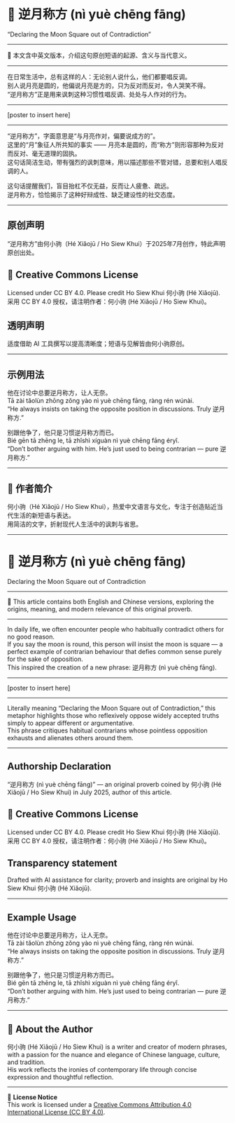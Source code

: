 <!-- 
[Metadata]
title: "📜 逆月称方 (nì yuè chēng fāng)"
author: Ho Siew Khui (何小驹 Hé Xiǎojū)
license: CC-BY-4.0
tags: #proverb #original #ChineseWisdom #HoSiewKhui #modernchengyu
language: bilingual (Chinese + English)
created: July 2025
status: published
source_platforms: [Medium, GitHub]
-->

# 📜 逆月称方 (nì yuè chēng fāng)
“Declaring the Moon Square out of Contradiction”  
________________________________________

📜 本文含中英文版本，介绍这句原创短语的起源、含义与当代意义。  
________________________________________

在日常生活中，总有这样的人：无论别人说什么，他们都要唱反调。  
别人说月亮是圆的，他偏说月亮是方的，只为反对而反对，令人哭笑不得。  
“逆月称方”正是用来讽刺这种习惯性唱反调、处处与人作对的行为。  

________________________________________

[poster to insert here]  

________________________________________

“逆月称方”，字面意思是“与月亮作对，偏要说成方的”。  
这里的“月”象征人所共知的事实 —— 月亮本是圆的，而“称方”则形容那种为反对而反对、毫无道理的固执。  
这句话简洁生动，带有强烈的讽刺意味，用以描述那些不管对错，总要和别人唱反调的人。  

这句话提醒我们，盲目抬杠不仅无益，反而让人疲惫、疏远。  
逆月称方，恰恰揭示了这种好辩成性、缺乏建设性的社交态度。  

________________________________________

## 原创声明
“逆月称方”由何小驹（Hé Xiǎojū / Ho Siew Khui）于2025年7月创作，特此声明原创出处。

## 🌿 Creative Commons License
Licensed under CC BY 4.0. Please credit Ho Siew Khui 何小驹 (Hé Xiǎojū).  
采用 CC BY 4.0 授权，请注明作者：何小驹 (Hé Xiǎojū / Ho Siew Khui)。

## 透明声明
适度借助 AI 工具撰写以提高清晰度；短语与见解皆由何小驹原创。

________________________________________

## 示例用法
他在讨论中总要逆月称方，让人无奈。  
Tā zài tǎolùn zhōng zǒng yào nì yuè chēng fāng, ràng rén wúnài.  
“He always insists on taking the opposite position in discussions. Truly 逆月称方.”  

别跟他争了，他只是习惯逆月称方而已。  
Bié gēn tā zhēng le, tā zhǐshì xíguàn nì yuè chēng fāng éryǐ.  
“Don’t bother arguing with him. He’s just used to being contrarian — pure 逆月称方.”  

________________________________________

## 🌿 作者简介
何小驹（Hé Xiǎojū / Ho Siew Khui），热爱中文语言与文化，专注于创造贴近当代生活的新短语与表达。  
用简洁的文字，折射现代人生活中的讽刺与省思。  

________________________________________

# 📜 逆月称方 (nì yuè chēng fāng)
Declaring the Moon Square out of Contradiction  
________________________________________

📜 This article contains both English and Chinese versions, exploring the origins, meaning, and modern relevance of this original proverb.  
________________________________________

In daily life, we often encounter people who habitually contradict others for no good reason.  
If you say the moon is round, this person will insist the moon is square — a perfect example of contrarian behaviour that defies common sense purely for the sake of opposition.  
This inspired the creation of a new phrase: 逆月称方 (nì yuè chēng fāng).  

________________________________________

[poster to insert here]  

________________________________________

Literally meaning “Declaring the Moon Square out of Contradiction,” this metaphor highlights those who reflexively oppose widely accepted truths simply to appear different or argumentative.  
This phrase critiques habitual contrarians whose pointless opposition exhausts and alienates others around them.  

________________________________________

## Authorship Declaration
“逆月称方 (nì yuè chēng fāng)” — an original proverb coined by 何小驹 (Hé Xiǎojū / Ho Siew Khui) in July 2025, author of this article.

## 🌿 Creative Commons License
Licensed under CC BY 4.0. Please credit Ho Siew Khui 何小驹 (Hé Xiǎojū).  
采用 CC BY 4.0 授权，请注明作者：何小驹 (Hé Xiǎojū / Ho Siew Khui)。

## Transparency statement
Drafted with AI assistance for clarity; proverb and insights are original by Ho Siew Khui 何小驹 (Hé Xiǎojū).

________________________________________

## Example Usage
他在讨论中总要逆月称方，让人无奈。  
Tā zài tǎolùn zhōng zǒng yào nì yuè chēng fāng, ràng rén wúnài.  
“He always insists on taking the opposite position in discussions. Truly 逆月称方.”  

别跟他争了，他只是习惯逆月称方而已。  
Bié gēn tā zhēng le, tā zhǐshì xíguàn nì yuè chēng fāng éryǐ.  
“Don’t bother arguing with him. He’s just used to being contrarian — pure 逆月称方.”  

________________________________________

## 🌿 About the Author
何小驹 (Hé Xiǎojū / Ho Siew Khui) is a writer and creator of modern phrases, with a passion for the nuance and elegance of Chinese language, culture, and tradition.  
His work reflects the ironies of contemporary life through concise expression and thoughtful reflection.

---

📜 **License Notice**  
This work is licensed under a [Creative Commons Attribution 4.0 International License (CC BY 4.0)](https://creativecommons.org/licenses/by/4.0/).
